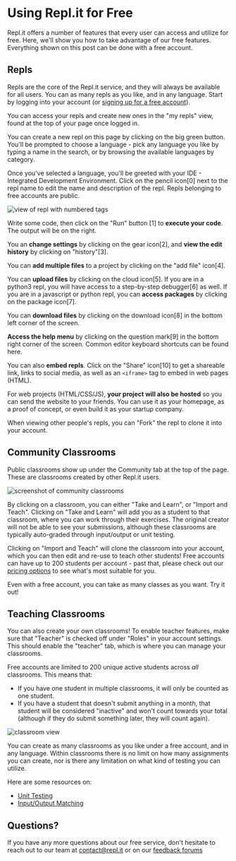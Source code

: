 # Using Repl.it for Free

Repl.it offers a number of features that every user can access and utilize for free.  Here, we'll show you how to take advantage of our free features.  Everything shown on this post can be done with a free account.

## Repls

Repls are the core of the Repl.it service, and they will always be available for all users.  You can as many repls as you like, and in any language.  Start by logging into your account (or [signing up for a free account](https://repl.it/signup)).

You can access your repls and create new ones in the "my repls" view, found at the top of your page once logged in.

You can create a new repl on this page by clicking on the big green button.  You'll be prompted to choose a language - pick any language you like by typing a name in the search, or by browsing the available languages by category.

Once you've selected a language, you'll be greeted with your IDE - Integrated Development Environment.  Click on the pencil icon[0] next to the repl name to edit the name and description of the repl.  Repls belonging to free accounts are public.

![view of repl with numbered tags](https://repl.it/public/images/blog/repl-walkthrough-labels.png)

Write some code, then click on the "Run" button [1] to **execute your code**.  The output will be on the right.

You an **change settings** by clicking on the gear icon[2], and **view the edit history** by clicking on "history"[3].

You can **add multiple files** to a project by clicking on the "add file" icon[4].

You can **upload files** by clicking on the cloud icon[5].  If you are in a python3 repl, you will have access to a step-by-step debugger[6] as well.  If you are in a javascript or python repl, you can **access packages** by clicking on the package icon[7].

You can **download files** by clicking on the download icon[8] in the bottom left corner of the screen.

**Access the help menu** by clicking on the question mark[9] in the bottom right corner of the screen.  Common editor keyboard shortcuts can be found here.

You can also **embed repls**.  Click on the "Share" icon[10] to get a shareable link, links to social media, as well as an `<iframe>` tag to embed in web pages (HTML).

For web projects (HTML/CSS/JS), **your project will also be hosted** so you can send the website to your friends.  You can use it as your homepage, as a proof of concept, or even build it as your startup company.

When viewing other people's repls, you can "Fork" the repl to clone it into your account.

## Community Classrooms

Public classrooms show up under the Community tab at the top of the page.  These are classrooms created by other Repl.it users.

![screenshot of community classrooms](https://repl.it/public/images/blog/community-classrooms.png)

By clicking on a classroom, you can either "Take and Learn", or "Import and Teach".  Clicking on "Take and Learn" will add you as a student to that classroom, where you can work through their exercises.  The original creator will not be able to see your submissions, although these classrooms are typically auto-graded through input/output or unit testing.

Clicking on "Import and Teach" will clone the classroom into your account, which you can then edit and re-use to teach other students!  Free accounts can have up to 200 students per account - past that, please check out our [pricing options](https://repl.it/site/pricing) to see what's most suitable for you.

Even with a free account, you can take as many classes as you want.  Try it out!

## Teaching Classrooms

You can also create your own classrooms!  To enable teacher features, make sure that "Teacher" is checked off under "Roles" in your account settings.  This should enable the "teacher" tab, which is where you can manage your classrooms.

Free accounts are limited to 200 unique active students across *all* classrooms.  This means that:
* If you have one student in multiple classrooms, it will only be counted as one student.
* If you have a student that doesn't submit anything in a month, that student will be considered "inactive" and won't count towards your total (although if they do submit something later, they will count again).

![classroom view](https://repl.it/public/images/blog/classroom-view.png)

You can create as many classrooms as you like under a free account, and in any language.  Within classrooms there is no limit on how many assignments you can create, nor is there any limitation on what kind of testing you can utilize.

Here are some resources on:
* [Unit Testing](site/docs/classroom/autograding?id=unit-tests)
* [Input/Output Matching](site/docs/classroom/autograding?id=inputoutput-matching)

## Questions?

If you have any more questions about our free service, don't hesitate to reach out to our team at [contact@repl.it](mailto:contact@repl.it) or on our [feedback forums](https://repl.it/feedback)